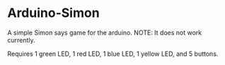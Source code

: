 # Arduino-Simon
A simple Simon says game for the arduino. NOTE: It does not work currently.

Requires 1 green LED, 1 red LED, 1 blue LED, 1 yellow LED, and 5 buttons.
